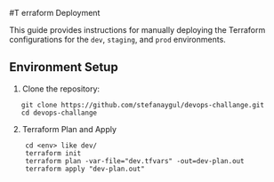 #T erraform Deployment

This guide provides instructions for manually deploying the Terraform configurations for the `dev`, `staging`, and `prod` environments.

## Environment Setup

1. Clone the repository:

```
   git clone https://github.com/stefanaygul/devops-challange.git
   cd devops-challange
```

2. Terraform Plan and Apply
```
    cd <env> like dev/
    terraform init
    terraform plan -var-file="dev.tfvars" -out=dev-plan.out
    terraform apply "dev-plan.out"
```